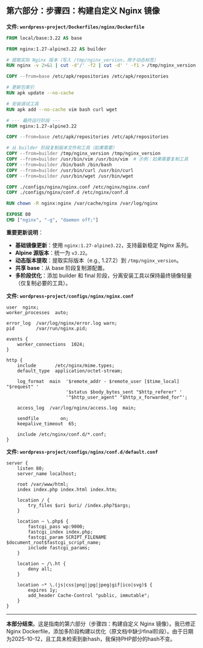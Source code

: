 ## 第六部分：步骤四：构建自定义 Nginx 镜像

**文件: `wordpress-project/Dockerfiles/nginx/Dockerfile`**

```dockerfile
FROM local/base:3.22 AS base

FROM nginx:1.27-alpine3.22 AS builder

# 提取实际 Nginx 版本（写入 /tmp/nginx_version，用于动态标签）
RUN nginx -v 2>&1 | cut -d'/' -f2 | cut -d' ' -f1 > /tmp/nginx_version || echo "1.27" > /tmp/nginx_version

COPY --from=base /etc/apk/repositories /etc/apk/repositories

# 更新包索引
RUN apk update --no-cache

# 安装调试工具
RUN apk add --no-cache vim bash curl wget

# --- 最终运行阶段 ---
FROM nginx:1.27-alpine3.22

COPY --from=base /etc/apk/repositories /etc/apk/repositories

# 从 builder 阶段复制版本文件和工具（如果需要）
COPY --from=builder /tmp/nginx_version /tmp/nginx_version
COPY --from=builder /usr/bin/vim /usr/bin/vim  # 示例：如果需要复制工具
COPY --from=builder /bin/bash /bin/bash
COPY --from=builder /usr/bin/curl /usr/bin/curl
COPY --from=builder /usr/bin/wget /usr/bin/wget

COPY ./configs/nginx/nginx.conf /etc/nginx/nginx.conf
COPY ./configs/nginx/conf.d /etc/nginx/conf.d

RUN chown -R nginx:nginx /var/cache/nginx /var/log/nginx

EXPOSE 80
CMD ["nginx", "-g", "daemon off;"]
```

**重要更新说明**：
- **基础镜像更新**：使用 `nginx:1.27-alpine3.22`，支持最新稳定 Nginx 系列。
- **Alpine 源版本**：统一为 `v3.22`。
- **动态版本提取**：提取实际版本（e.g., 1.27.2）到 `/tmp/nginx_version`。
- **共享 base**：从 base 阶段复制源配置。
- **多阶段优化**：添加 builder 和 final 阶段，分离安装工具以保持最终镜像轻量（仅复制必要的工具）。

**文件: `wordpress-project/configs/nginx/nginx.conf`**

```nginx
user  nginx;
worker_processes  auto;

error_log  /var/log/nginx/error.log warn;
pid        /var/run/nginx.pid;

events {
    worker_connections  1024;
}

http {
    include       /etc/nginx/mime.types;
    default_type  application/octet-stream;

    log_format  main  '$remote_addr - $remote_user [$time_local] "$request" '
                      '$status $body_bytes_sent "$http_referer" '
                      '"$http_user_agent" "$http_x_forwarded_for"';

    access_log  /var/log/nginx/access.log  main;

    sendfile        on;
    keepalive_timeout  65;

    include /etc/nginx/conf.d/*.conf;
}
```

**文件: `wordpress-project/configs/nginx/conf.d/default.conf`**

```nginx
server {
    listen 80;
    server_name localhost;

    root /var/www/html;
    index index.php index.html index.htm;

    location / {
        try_files $uri $uri/ /index.php?$args;
    }

    location ~ \.php$ {
        fastcgi_pass wp:9000;
        fastcgi_index index.php;
        fastcgi_param SCRIPT_FILENAME $document_root$fastcgi_script_name;
        include fastcgi_params;
    }

    location ~ /\.ht {
        deny all;
    }

    location ~* \.(js|css|png|jpg|jpeg|gif|ico|svg)$ {
        expires 1y;
        add_header Cache-Control "public, immutable";
    }
}
```

---

**本部分结束**。这是指南的第六部分（步骤四：构建自定义 Nginx 镜像）。我已修正Nginx Dockerfile，添加多阶段构建以优化（原文档中缺少final阶段）。由于日期为2025-10-12，且工具未检索到新hash，我保持PHP部分的hash不变。